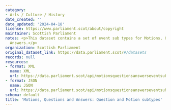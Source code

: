 ```yaml
---
category:
- Arts / Culture / History
date_created: ''
date_updated: '2024-04-18'
license: https://www.parliament.scot/about/copyright
maintainer: Scottish Parliament
notes: <p>This dataset contains a set of event sub types for Motions, Questions and
  Answers.</p>
organization: Scottish Parliament
original_dataset_link: https://data.parliament.scot/#/datasets
records: null
resources:
- format: XML
  name: XML
  url: https://data.parliament.scot/api/motionsquestionsanswerseventsubtypes/xml
- format: JSON
  name: JSON
  url: https://data.parliament.scot/api/motionsquestionsanswerseventsubtypes/json
schema: default
title: 'Motions, Questions and Answers: Question and Motion subtypes'
---
```

